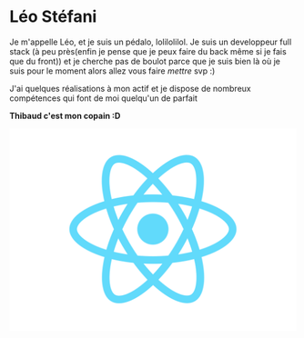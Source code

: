 Léo Stéfani
===========

Je m'appelle Léo, et je suis un pédalo, lolilolilol.
Je suis un developpeur full stack (à peu près(enfin je pense que je peux faire du back même si je fais que du front)) et je cherche pas de boulot parce que je suis bien là où je suis pour le moment alors allez vous faire *mettre* svp :)

J'ai quelques <Link to="realisations">réalisations</Link> à mon actif et je dispose de nombreux <Link to="skills">compétences</Link> qui font de moi quelqu'un de parfait

**Thibaud c'est mon copain :D**

![image](./../../assets/img/react_logo.svg)